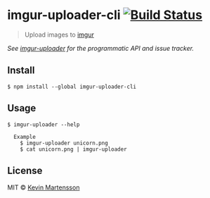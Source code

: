 # imgur-uploader-cli [![Build Status](https://travis-ci.org/kevva/imgur-uploader-cli.svg?branch=master)](https://travis-ci.org/kevva/imgur-uploader-cli)

> Upload images to [imgur](http://imgur.com)

*See [imgur-uploader](https://github.com/kevva/imgur-uploader) for the programmatic API and issue tracker.*


## Install

```
$ npm install --global imgur-uploader-cli
```


## Usage

```
$ imgur-uploader --help

  Example
    $ imgur-uploader unicorn.png
    $ cat unicorn.png | imgur-uploader
```


## License

MIT © [Kevin Martensson](http://github.com/kevva)

